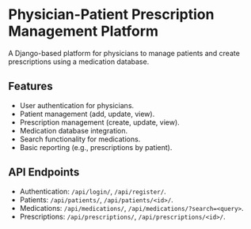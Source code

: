 # Physician-Patient Prescription Management Platform

A Django-based platform for physicians to manage patients and create prescriptions using a medication database.

## Features
- User authentication for physicians.
- Patient management (add, update, view).
- Prescription management (create, update, view).
- Medication database integration.
- Search functionality for medications.
- Basic reporting (e.g., prescriptions by patient).

## API Endpoints
- Authentication: `/api/login/`, `/api/register/`.
- Patients: `/api/patients/`, `/api/patients/<id>/`.
- Medications: `/api/medications/`, `/api/medications/?search=<query>`.
- Prescriptions: `/api/prescriptions/`, `/api/prescriptions/<id>/`.
